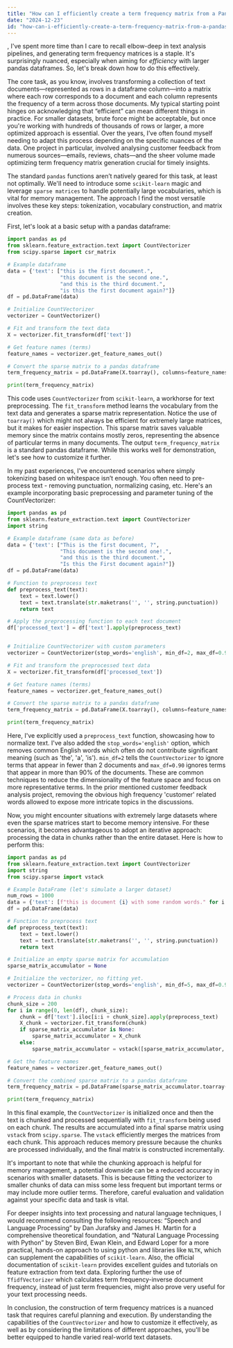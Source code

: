 ```yaml
---
title: "How can I efficiently create a term frequency matrix from a Pandas DataFrame?"
date: "2024-12-23"
id: "how-can-i-efficiently-create-a-term-frequency-matrix-from-a-pandas-dataframe"
---
```


,  I've spent more time than I care to recall elbow-deep in text analysis pipelines, and generating term frequency matrices is a staple. It's surprisingly nuanced, especially when aiming for *efficiency* with larger pandas dataframes. So, let's break down how to do this effectively.

The core task, as you know, involves transforming a collection of text documents—represented as rows in a dataframe column—into a matrix where each row corresponds to a document and each column represents the frequency of a term across those documents. My typical starting point hinges on acknowledging that “efficient” can mean different things in practice. For smaller datasets, brute force might be acceptable, but once you're working with hundreds of thousands of rows or larger, a more optimized approach is essential. Over the years, I’ve often found myself needing to adapt this process depending on the specific nuances of the data. One project in particular, involved analysing customer feedback from numerous sources—emails, reviews, chats—and the sheer volume made optimizing term frequency matrix generation crucial for timely insights.

The standard `pandas` functions aren’t natively geared for this task, at least not optimally. We'll need to introduce some `scikit-learn` magic and leverage `sparse matrices` to handle potentially large vocabularies, which is vital for memory management. The approach I find the most versatile involves these key steps: tokenization, vocabulary construction, and matrix creation.

First, let's look at a basic setup with a pandas dataframe:

```python
import pandas as pd
from sklearn.feature_extraction.text import CountVectorizer
from scipy.sparse import csr_matrix

# Example dataframe
data = {'text': ["this is the first document.",
                 "this document is the second one.",
                 "and this is the third document.",
                 "is this the first document again?"]}
df = pd.DataFrame(data)

# Initialize CountVectorizer
vectorizer = CountVectorizer()

# Fit and transform the text data
X = vectorizer.fit_transform(df['text'])

# Get feature names (terms)
feature_names = vectorizer.get_feature_names_out()

# Convert the sparse matrix to a pandas dataframe
term_frequency_matrix = pd.DataFrame(X.toarray(), columns=feature_names)

print(term_frequency_matrix)

```

This code uses `CountVectorizer` from `scikit-learn`, a workhorse for text preprocessing. The `fit_transform` method learns the vocabulary from the text data and generates a sparse matrix representation. Notice the use of `toarray()` which might not always be efficient for extremely large matrices, but it makes for easier inspection. This sparse matrix saves valuable memory since the matrix contains mostly zeros, representing the absence of particular terms in many documents. The output `term_frequency_matrix` is a standard pandas dataframe. While this works well for demonstration, let's see how to customize it further.

In my past experiences, I've encountered scenarios where simply tokenizing based on whitespace isn’t enough. You often need to pre-process text - removing punctuation, normalizing casing, etc. Here's an example incorporating basic preprocessing and parameter tuning of the CountVectorizer:

```python
import pandas as pd
from sklearn.feature_extraction.text import CountVectorizer
import string

# Example dataframe (same data as before)
data = {'text': ["This is the first document, ?",
                 "This document is the second one!.",
                 "and this is the third document.",
                 "Is this the First document again?"]}
df = pd.DataFrame(data)

# Function to preprocess text
def preprocess_text(text):
    text = text.lower()
    text = text.translate(str.maketrans('', '', string.punctuation))
    return text

# Apply the preprocessing function to each text document
df['processed_text'] = df['text'].apply(preprocess_text)


# Initialize CountVectorizer with custom parameters
vectorizer = CountVectorizer(stop_words='english', min_df=2, max_df=0.90)

# Fit and transform the preprocessed text data
X = vectorizer.fit_transform(df['processed_text'])

# Get feature names (terms)
feature_names = vectorizer.get_feature_names_out()

# Convert the sparse matrix to a pandas dataframe
term_frequency_matrix = pd.DataFrame(X.toarray(), columns=feature_names)

print(term_frequency_matrix)

```

Here, I've explicitly used a `preprocess_text` function, showcasing how to normalize text. I've also added the `stop_words='english'` option, which removes common English words which often do not contribute significant meaning (such as 'the', 'a', 'is'). `min_df=2` tells the `CountVectorizer` to ignore terms that appear in fewer than 2 documents and `max_df=0.90` ignores terms that appear in more than 90% of the documents. These are common techniques to reduce the dimensionality of the feature space and focus on more representative terms. In the prior mentioned customer feedback analysis project, removing the obvious high frequency 'customer' related words allowed to expose more intricate topics in the discussions.

Now, you might encounter situations with extremely large datasets where even the sparse matrices start to become memory intensive. For these scenarios, it becomes advantageous to adopt an iterative approach: processing the data in chunks rather than the entire dataset. Here is how to perform this:

```python
import pandas as pd
from sklearn.feature_extraction.text import CountVectorizer
import string
from scipy.sparse import vstack

# Example DataFrame (let's simulate a larger dataset)
num_rows = 1000
data = {'text': [f"this is document {i} with some random words." for i in range(num_rows)]}
df = pd.DataFrame(data)

# Function to preprocess text
def preprocess_text(text):
    text = text.lower()
    text = text.translate(str.maketrans('', '', string.punctuation))
    return text

# Initialize an empty sparse matrix for accumulation
sparse_matrix_accumulator = None

# Initialize the vectorizer, no fitting yet.
vectorizer = CountVectorizer(stop_words='english', min_df=5, max_df=0.90)

# Process data in chunks
chunk_size = 200
for i in range(0, len(df), chunk_size):
    chunk = df['text'].iloc[i:i + chunk_size].apply(preprocess_text)
    X_chunk = vectorizer.fit_transform(chunk)
    if sparse_matrix_accumulator is None:
        sparse_matrix_accumulator = X_chunk
    else:
        sparse_matrix_accumulator = vstack([sparse_matrix_accumulator, X_chunk])

# Get the feature names
feature_names = vectorizer.get_feature_names_out()

# Convert the combined sparse matrix to a pandas dataframe
term_frequency_matrix = pd.DataFrame(sparse_matrix_accumulator.toarray(), columns=feature_names)

print(term_frequency_matrix)
```

In this final example, the `CountVectorizer` is initialized once and then the text is chunked and processed sequentially with `fit_transform` being used on each chunk. The results are accumulated into a final sparse matrix using `vstack` from `scipy.sparse`. The `vstack` efficiently merges the matrices from each chunk. This approach reduces memory pressure because the chunks are processed individually, and the final matrix is constructed incrementally.

It's important to note that while the chunking approach is helpful for memory management, a potential downside can be a reduced accuracy in scenarios with smaller datasets. This is because fitting the vectorizer to smaller chunks of data can miss some less frequent but important terms or may include more outlier terms. Therefore, careful evaluation and validation against your specific data and task is vital.

For deeper insights into text processing and natural language techniques, I would recommend consulting the following resources: “Speech and Language Processing” by Dan Jurafsky and James H. Martin for a comprehensive theoretical foundation, and “Natural Language Processing with Python” by Steven Bird, Ewan Klein, and Edward Loper for a more practical, hands-on approach to using python and libraries like `NLTK`, which can supplement the capabilities of `scikit-learn`. Also, the official documentation of `scikit-learn` provides excellent guides and tutorials on feature extraction from text data. Exploring further the use of `TfidfVectorizer` which calculates term frequency-inverse document frequency, instead of just term frequencies, might also prove very useful for your text processing needs.

In conclusion, the construction of term frequency matrices is a nuanced task that requires careful planning and execution. By understanding the capabilities of the `CountVectorizer` and how to customize it effectively, as well as by considering the limitations of different approaches, you'll be better equipped to handle varied real-world text datasets.
